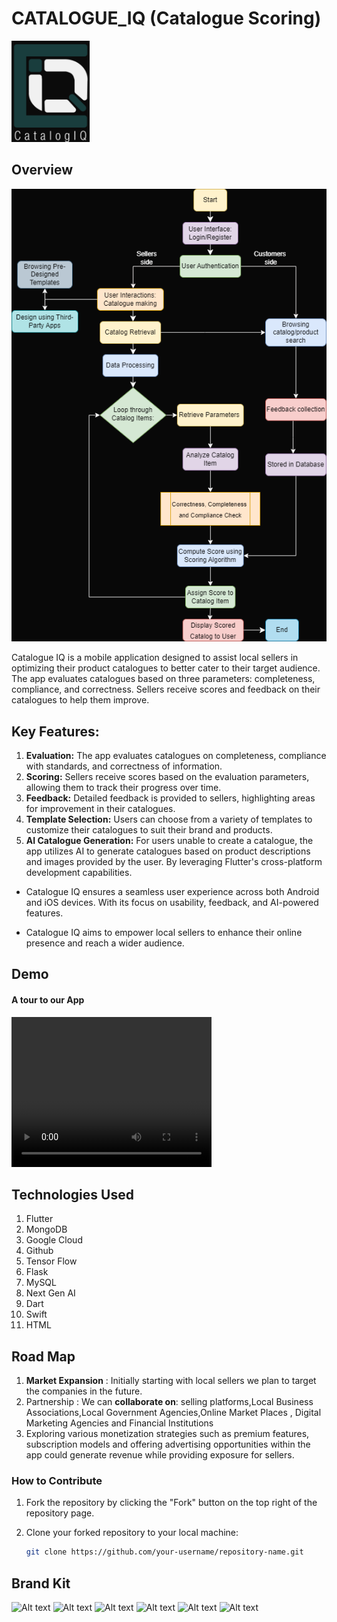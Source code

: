# CATALOGUE_IQ (Catalogue Scoring)

<img src="assets\images\logo.png" alt="Alt text" width="125"/>


## Overview 
<img src="assets\images\flowchart.png" alt="Alt text" width="700"/>

Catalogue IQ is a mobile application designed to assist local sellers in optimizing their product catalogues to better cater to their target audience. The app evaluates catalogues based on three parameters: completeness, compliance, and correctness. Sellers receive scores and feedback on their catalogues to help them improve.

## Key Features:

1. **Evaluation:** The app evaluates catalogues on completeness, compliance with standards, and correctness of information.
2. **Scoring:** Sellers receive scores based on the evaluation parameters, allowing them to track their progress over time.
3. **Feedback:** Detailed feedback is provided to sellers, highlighting areas for improvement in their catalogues.
4. **Template Selection:** Users can choose from a variety of templates to customize their catalogues to suit their brand and products.
5. **AI Catalogue Generation:** For users unable to create a catalogue, the app utilizes AI to generate catalogues based on product descriptions and images provided by the user.
By leveraging Flutter's cross-platform development capabilities.

 * Catalogue IQ ensures a seamless user experience across both Android and iOS devices. With its focus on usability, feedback, and AI-powered features.
 
* Catalogue IQ aims to empower local sellers to enhance their online presence and reach a wider audience.


## Demo 

#### A tour to our App

<video width="320" height="240" controls>
  <source src="assets\video\catalog_iq.mp4" type="video/mp4">
  Your browser does not support the video tag.
</video>


## Technologies Used 

1. Flutter
2. MongoDB
3. Google Cloud
4. Github 
5. Tensor Flow
6. Flask
7. MySQL
8. Next Gen AI
9. Dart
10. Swift
11. HTML



## Road Map 

1. **Market Expansion** : Initially starting with local sellers we plan to target the companies in the future. 
2. Partnership : We can 
**collaborate on**:  selling platforms,Local Business Associations,Local Government Agencies,Online Market Places , Digital Marketing Agencies and Financial Institutions
3. Exploring various monetization strategies such as premium features, subscription models and  offering advertising opportunities within the app could generate revenue while providing exposure for sellers.

### How to Contribute

1. Fork the repository by clicking the "Fork" button on the top right of the repository page.

2. Clone your forked repository to your local machine:
   ```bash
   git clone https://github.com/your-username/repository-name.git


## Brand Kit


<img src="assets\images\brand_kit\1.png" alt="Alt text" width=""/>
<img src="assets\images\brand_kit\2.png" alt="Alt text" width=""/>
<img src="assets\images\brand_kit\IQ 3.png" alt="Alt text" width=""/>
<img src="assets\images\brand_kit\IQ 4.png" alt="Alt text" width=""/>
<img src="assets\images\brand_kit\IQ 5.png" alt="Alt text" width=""/>
<img src="assets\images\brand_kit\IQ 6.png" alt="Alt text" width=""/>
